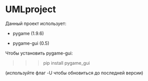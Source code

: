 # UMLproject

Данный проект использует:

- pygame (1.9.6)

- pygame-gui (0.5)

 

Чтобы установить pygame-gui:

>>> pip install pygame_gui 

(используйте флаг -U чтобы обновиться до последней версии)

